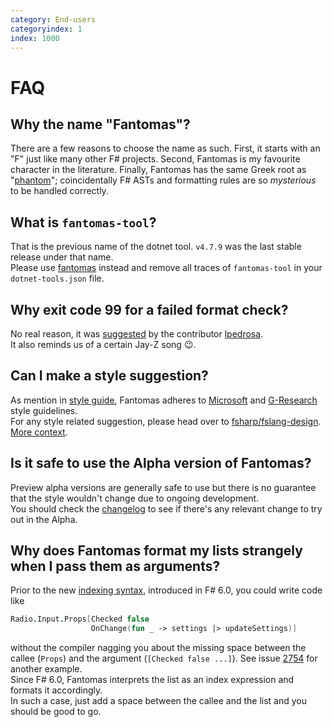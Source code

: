 ```yaml
---
category: End-users
categoryindex: 1
index: 1000
---
```

# FAQ

## Why the name "Fantomas"?

There are a few reasons to choose the name as such.
First, it starts with an "F" just like many other F# projects.
Second, Fantomas is my favourite character in the literature.
Finally, Fantomas has the same Greek root as "[phantom](https://en.wiktionary.org/wiki/phantom)"; coincidentally F# ASTs and formatting rules are so *mysterious* to be handled correctly.

## What is `fantomas-tool`?

That is the previous name of the dotnet tool. `v4.7.9` was the last stable release under that name.  
Please use [fantomas](https://www.nuget.org/packages/fantomas/) instead and remove all traces of `fantomas-tool` in your `dotnet-tools.json` file.

## Why exit code 99 for a failed format check?

No real reason, it was [suggested](https://github.com/fsprojects/fantomas/pull/655#discussion_r374849907) by the contributor [lpedrosa](https://github.com/lpedrosa).  
It also reminds us of a certain Jay-Z song 😉.

## Can I make a style suggestion?

As mention in [style guide](https://fsprojects.github.io/fantomas/docs/end-users/StyleGuide.html), Fantomas adheres to [Microsoft](https://docs.microsoft.com/en-us/dotnet/fsharp/style-guide/formatting) and [G-Research](https://github.com/G-Research/fsharp-formatting-conventions) style guidelines.  
For any style related suggestion, please head over to [fsharp/fslang-design](https://github.com/fsharp/fslang-design#style-guide).  
[More context](https://fsprojects.github.io/fantomas/docs/end-users/StyleGuide.html#Default-style-guide).

## Is it safe to use the Alpha version of Fantomas?

Preview alpha versions are generally safe to use but there is no guarantee that the style wouldn't change due to ongoing development.  
You should check the [changelog](https://github.com/fsprojects/fantomas/blob/main/CONTRIBUTING.md) to see if there's any relevant change to try out in the Alpha.

## Why does Fantomas format my lists strangely when I pass them as arguments?

Prior to the new [indexing syntax](https://devblogs.microsoft.com/dotnet/whats-new-in-fsharp-6/#making-f-simpler-to-learn-indexing-with-expridx), introduced in F# 6.0, you could write code like
```fsharp
Radio.Input.Props[Checked false
                  OnChange(fun _ -> settings |> updateSettings)]
```
without the compiler nagging you about the missing space between the callee (`Props`) and the argument (`[Checked false ...]`). See issue [2754](https://github.com/fsprojects/fantomas/issues/2754) for another example.  
Since F# 6.0, Fantomas interprets the list as an index expression and formats it accordingly.  
In such a case, just add a space between the callee and the list and you should be good to go.

<fantomas-nav previous="./UpgradeGuide.html"></fantomas-nav>
